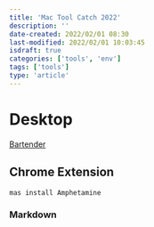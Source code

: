 ```yaml
---
title: 'Mac Tool Catch 2022'
description: ''
date-created: 2022/02/01 08:30
last-modified: 2022/02/01 10:03:45
isdraft: true
categories: ['tools', 'env']
tags: ['tools']
type: 'article'
---
```


# Desktop

[Bartender](https://www.macbartender.com/)

## Chrome Extension

```shell
mas install Amphetamine
```

### Markdown
